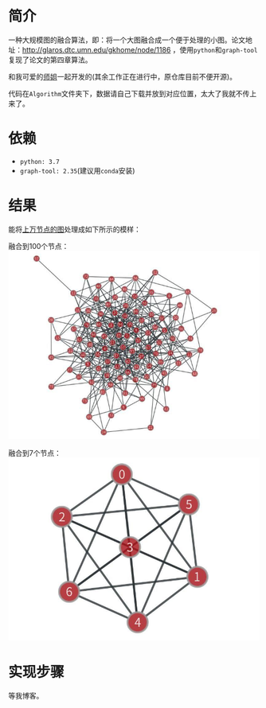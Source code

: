 # 简介

一种大规模图的融合算法，即：将一个大图融合成一个便于处理的小图。论文地址：http://glaros.dtc.umn.edu/gkhome/node/1186 ，使用`python`和`graph-tool`复现了论文的第四章算法。

和我可爱的[师姐](https://github.com/dajiaozhu)一起开发的(其余工作正在进行中，原仓库目前不便开源)。

代码在`Algorithm`文件夹下，数据请自己下载并放到对应位置，太大了我就不传上来了。

# 依赖

- `python: 3.7`
- `graph-tool: 2.35`(建议用`conda`安装)

# 结果

能将[上万节点的图](http://networkrepository.com/email-EU.php)处理成如下所示的模样：

融合到100个节点：
![](figure/2.jpg)

融合到7个节点：
![](figure/1.jpg)

# 实现步骤

等我博客。